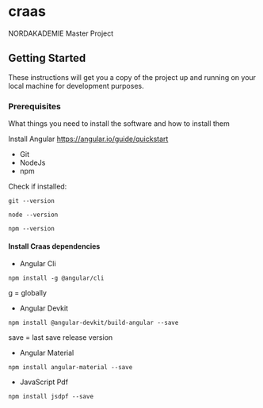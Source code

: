 # craas
NORDAKADEMIE Master Project

## Getting Started

These instructions will get you a copy of the project up and running on your local machine for development purposes.

### Prerequisites

What things you need to install the software and how to install them

Install Angular https://angular.io/guide/quickstart
* Git
* NodeJs
* npm

Check if installed:

```
git --version
```
```
node --version
```
```
npm --version
```

#### Install Craas dependencies
* Angular Cli 
```
npm install -g @angular/cli
```
g = globally

* Angular Devkit
```
npm install @angular-devkit/build-angular --save
```
save = last save release version

* Angular Material
```
npm install angular-material --save
```

* JavaScript Pdf
```
npm install jsdpf --save
```

